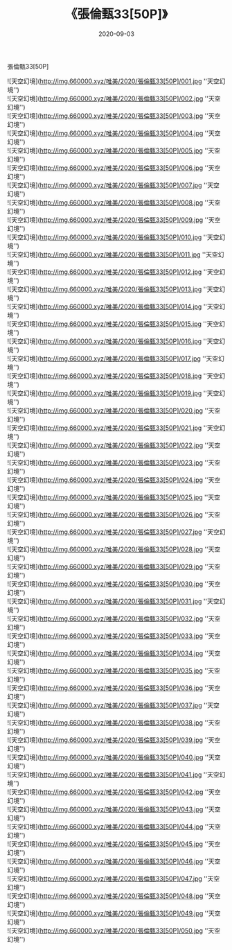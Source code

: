 ﻿---
layout: post
title:  《張倫甄33[50P]》
date:   2020-09-03
img: http://img.660000.xyz/唯美/2020/張倫甄33[50P]/000.jpg
categories: [美女, 清纯, 唯美]
---

張倫甄33[50P]



![天空幻境](http://img.660000.xyz/唯美/2020/張倫甄33[50P]/001.jpg ''天空幻境'') <br>
![天空幻境](http://img.660000.xyz/唯美/2020/張倫甄33[50P]/002.jpg ''天空幻境'') <br>
![天空幻境](http://img.660000.xyz/唯美/2020/張倫甄33[50P]/003.jpg ''天空幻境'') <br>
![天空幻境](http://img.660000.xyz/唯美/2020/張倫甄33[50P]/004.jpg ''天空幻境'') <br>
![天空幻境](http://img.660000.xyz/唯美/2020/張倫甄33[50P]/005.jpg ''天空幻境'') <br>
![天空幻境](http://img.660000.xyz/唯美/2020/張倫甄33[50P]/006.jpg ''天空幻境'') <br>
![天空幻境](http://img.660000.xyz/唯美/2020/張倫甄33[50P]/007.jpg ''天空幻境'') <br>
![天空幻境](http://img.660000.xyz/唯美/2020/張倫甄33[50P]/008.jpg ''天空幻境'') <br>
![天空幻境](http://img.660000.xyz/唯美/2020/張倫甄33[50P]/009.jpg ''天空幻境'') <br>
![天空幻境](http://img.660000.xyz/唯美/2020/張倫甄33[50P]/010.jpg ''天空幻境'') <br>
![天空幻境](http://img.660000.xyz/唯美/2020/張倫甄33[50P]/011.jpg ''天空幻境'') <br>
![天空幻境](http://img.660000.xyz/唯美/2020/張倫甄33[50P]/012.jpg ''天空幻境'') <br>
![天空幻境](http://img.660000.xyz/唯美/2020/張倫甄33[50P]/013.jpg ''天空幻境'') <br>
![天空幻境](http://img.660000.xyz/唯美/2020/張倫甄33[50P]/014.jpg ''天空幻境'') <br>
![天空幻境](http://img.660000.xyz/唯美/2020/張倫甄33[50P]/015.jpg ''天空幻境'') <br>
![天空幻境](http://img.660000.xyz/唯美/2020/張倫甄33[50P]/016.jpg ''天空幻境'') <br>
![天空幻境](http://img.660000.xyz/唯美/2020/張倫甄33[50P]/017.jpg ''天空幻境'') <br>
![天空幻境](http://img.660000.xyz/唯美/2020/張倫甄33[50P]/018.jpg ''天空幻境'') <br>
![天空幻境](http://img.660000.xyz/唯美/2020/張倫甄33[50P]/019.jpg ''天空幻境'') <br>
![天空幻境](http://img.660000.xyz/唯美/2020/張倫甄33[50P]/020.jpg ''天空幻境'') <br>
![天空幻境](http://img.660000.xyz/唯美/2020/張倫甄33[50P]/021.jpg ''天空幻境'') <br>
![天空幻境](http://img.660000.xyz/唯美/2020/張倫甄33[50P]/022.jpg ''天空幻境'') <br>
![天空幻境](http://img.660000.xyz/唯美/2020/張倫甄33[50P]/023.jpg ''天空幻境'') <br>
![天空幻境](http://img.660000.xyz/唯美/2020/張倫甄33[50P]/024.jpg ''天空幻境'') <br>
![天空幻境](http://img.660000.xyz/唯美/2020/張倫甄33[50P]/025.jpg ''天空幻境'') <br>
![天空幻境](http://img.660000.xyz/唯美/2020/張倫甄33[50P]/026.jpg ''天空幻境'') <br>
![天空幻境](http://img.660000.xyz/唯美/2020/張倫甄33[50P]/027.jpg ''天空幻境'') <br>
![天空幻境](http://img.660000.xyz/唯美/2020/張倫甄33[50P]/028.jpg ''天空幻境'') <br>
![天空幻境](http://img.660000.xyz/唯美/2020/張倫甄33[50P]/029.jpg ''天空幻境'') <br>
![天空幻境](http://img.660000.xyz/唯美/2020/張倫甄33[50P]/030.jpg ''天空幻境'') <br>
![天空幻境](http://img.660000.xyz/唯美/2020/張倫甄33[50P]/031.jpg ''天空幻境'') <br>
![天空幻境](http://img.660000.xyz/唯美/2020/張倫甄33[50P]/032.jpg ''天空幻境'') <br>
![天空幻境](http://img.660000.xyz/唯美/2020/張倫甄33[50P]/033.jpg ''天空幻境'') <br>
![天空幻境](http://img.660000.xyz/唯美/2020/張倫甄33[50P]/034.jpg ''天空幻境'') <br>
![天空幻境](http://img.660000.xyz/唯美/2020/張倫甄33[50P]/035.jpg ''天空幻境'') <br>
![天空幻境](http://img.660000.xyz/唯美/2020/張倫甄33[50P]/036.jpg ''天空幻境'') <br>
![天空幻境](http://img.660000.xyz/唯美/2020/張倫甄33[50P]/037.jpg ''天空幻境'') <br>
![天空幻境](http://img.660000.xyz/唯美/2020/張倫甄33[50P]/038.jpg ''天空幻境'') <br>
![天空幻境](http://img.660000.xyz/唯美/2020/張倫甄33[50P]/039.jpg ''天空幻境'') <br>
![天空幻境](http://img.660000.xyz/唯美/2020/張倫甄33[50P]/040.jpg ''天空幻境'') <br>
![天空幻境](http://img.660000.xyz/唯美/2020/張倫甄33[50P]/041.jpg ''天空幻境'') <br>
![天空幻境](http://img.660000.xyz/唯美/2020/張倫甄33[50P]/042.jpg ''天空幻境'') <br>
![天空幻境](http://img.660000.xyz/唯美/2020/張倫甄33[50P]/043.jpg ''天空幻境'') <br>
![天空幻境](http://img.660000.xyz/唯美/2020/張倫甄33[50P]/044.jpg ''天空幻境'') <br>
![天空幻境](http://img.660000.xyz/唯美/2020/張倫甄33[50P]/045.jpg ''天空幻境'') <br>
![天空幻境](http://img.660000.xyz/唯美/2020/張倫甄33[50P]/046.jpg ''天空幻境'') <br>
![天空幻境](http://img.660000.xyz/唯美/2020/張倫甄33[50P]/047.jpg ''天空幻境'') <br>
![天空幻境](http://img.660000.xyz/唯美/2020/張倫甄33[50P]/048.jpg ''天空幻境'') <br>
![天空幻境](http://img.660000.xyz/唯美/2020/張倫甄33[50P]/049.jpg ''天空幻境'') <br>
![天空幻境](http://img.660000.xyz/唯美/2020/張倫甄33[50P]/050.jpg ''天空幻境'') <br>